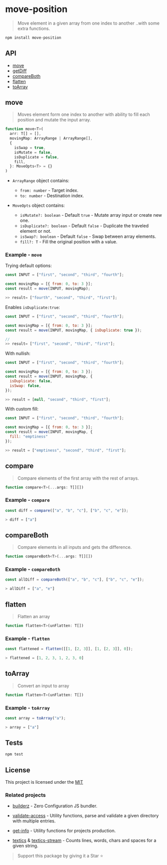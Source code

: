 # move-position

> Move element in a given array from one index to another ..with some extra
> functions.

```bash
npm install move-position
```

## API

- [move](#move)
- [getDiff](#getDiff)
- [compareBoth](#compareBoth)
- [flatten](#flatten)
- [toArray](#toArray)

## move

> Moves element form one index to another with ability to fill each position and
> mutate the input array.

```js
function move<T>(
  arr: T[] = [],
  movingMap: ArrayRange | ArrayRange[],
  {
    isSwap = true,
    isMutate = false,
    isDuplicate = false,
    fill,
  }: MoveOpts<T> = {}
)
```

- `ArrayRange` object contains:

  - `from: number` - Target index.
  - `to: number` - Destination index.

- `MoveOpts` object contains:

  - `isMutate?: boolean` - Default `true` - Mutate array input or create new one.
  - `isDuplicate?: boolean` - Default `false` - Duplicate the traveled element or not.
  - `isSwap?: boolean` - Default `false` - Swap between array elements.
  - `fill?: T` - Fill the original position with a value.

### Example - `move`

Trying default options:

```js
const INPUT = ["first", "second", "third", "fourth"];

const movingMap = [{ from: 0, to: 3 }];
const result = move(INPUT, movingMap);

>> result= ["fourth", "second", "third", "first"];
```

Enables `isDuplicate:true`:

```js
const INPUT = ["first", "second", "third", "fourth"];

const movingMap = [{ from: 0, to: 3 }];
const result = move(INPUT, movingMap, { isDuplicate: true });

//
>> result= ["first", "second", "third", "first"];
```

With nullish:

```js
const INPUT = ["first", "second", "third", "fourth"];

const movingMap = [{ from: 0, to: 3 }];
const result = move(INPUT, movingMap, {
  isDuplicate: false,
  isSwap: false,
});

>> result = [null, "second", "third", "first"];
```

With custom fill:

```js
const INPUT = ["first", "second", "third", "fourth"];

const movingMap = [{ from: 0, to: 3 }];
const result = move(INPUT, movingMap, {
  fill: "emptiness"
});

>> result = ["emptiness", "second", "third", "first"];
```

## compare

> Compare elements of the first array with the rest of arrays.

```js
function compare<T>(...args: T[][])
```

### Example - `compare`

```js
const diff = compare(["a", "b", "c"], ["b", "c", "e"]);

> diff = ["a"]
```

## compareBoth

> Compare elements in all inputs and gets the difference.

```js
function compareBoth<T>(...args: T[][])
```

### Example - `compareBoth`

```js
const allDiff = compareBoth(["a", "b", "c"], ["b", "c", "e"]);

> allDiff = ["a", "e"]
```

## flatten

> Flatten an array

```js
function flatten<T>(unFlatten: T[])
```

### Example - `flatten`

```js
const flattened = flatten([[1, [2, 3]], [1, [2, 3]], 0]);

> flattened = [1, 2, 3, 1, 2, 3, 0]
```

## toArray

> Convert an input to array

```js
function flatten<T>(unFlatten: T[])
```

### Example - `toArray`

```js
const array = toArray("a");

> array = ["a"]
```

## Tests

```sh
npm test
```

## License

This project is licensed under the [MIT](https://github.com/jalal246/move-position/blob/master/LICENSE)

### Related projects

- [builderz](https://github.com/jalal246/builderz) - Zero Configuration JS bundler.

- [validate-access](https://github.com/jalal246/https://github.com/jalal246/validate-access) - Utility functions, parse and validate a given directory with multiple entries.

- [get-info](https://github.com/jalal246/get-info) - Utility functions for projects production.

- [textics](https://github.com/jalal246/textics) &
  [textics-stream](https://github.com/jalal246/textics-stream) - Counts lines,
  words, chars and spaces for a given string.

> Support this package by giving it a Star ⭐
